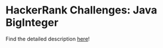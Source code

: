 # HackerRank Challenges: Java BigInteger

Find the detailed description [here](https://www.hackerrank.com/challenges/java-biginteger/problem)!